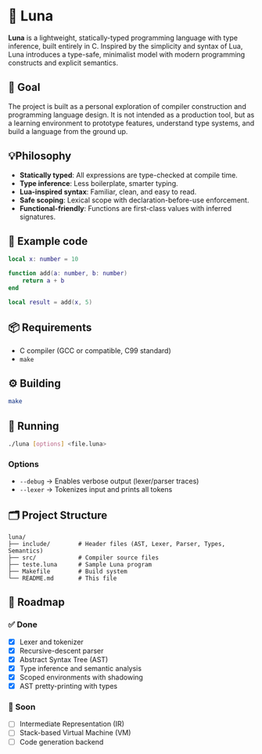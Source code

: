 # 🌙 Luna

**Luna** is a lightweight, statically-typed programming language with type inference, built entirely in C. Inspired by the simplicity and syntax of Lua, Luna introduces a type-safe, minimalist model with modern programming constructs and explicit semantics.

## 🎯 Goal
The project is built as a personal exploration of compiler construction and programming language design. It is not intended as a production tool, but as a learning environment to prototype features, understand type systems, and build a language from the ground up.

## 💡Philosophy

- **Statically typed**: All expressions are type-checked at compile time.
- **Type inference**: Less boilerplate, smarter typing.
- **Lua-inspired syntax**: Familiar, clean, and easy to read.
- **Safe scoping**: Lexical scope with declaration-before-use enforcement.
- **Functional-friendly**: Functions are first-class values with inferred signatures.

## 📄 Example code

```lua
local x: number = 10

function add(a: number, b: number)
    return a + b
end

local result = add(x, 5)
````

## 📦 Requirements

* C compiler (GCC or compatible, C99 standard)
* `make`

## ⚙️ Building

```bash
make
```

## 🚀 Running

```bash
./luna [options] <file.luna>
```

### Options

* `--debug` → Enables verbose output (lexer/parser traces)
* `--lexer` → Tokenizes input and prints all tokens

## 🗂 Project Structure

```
luna/
├── include/        # Header files (AST, Lexer, Parser, Types, Semantics)
├── src/            # Compiler source files
├── teste.luna      # Sample Luna program
├── Makefile        # Build system
└── README.md       # This file
```

## 🚧 Roadmap

### ✅ Done

* [x] Lexer and tokenizer
* [x] Recursive-descent parser
* [x] Abstract Syntax Tree (AST)
* [x] Type inference and semantic analysis
* [x] Scoped environments with shadowing
* [x] AST pretty-printing with types

### 🧪 Soon

* [ ] Intermediate Representation (IR)
* [ ] Stack-based Virtual Machine (VM)
* [ ] Code generation backend
